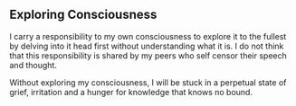 ## Exploring Consciousness

 I carry a responsibility to my own consciousness to explore it to the fullest 
 by delving into it head first without understanding what it is. I do not think
 that this responsibility is shared by my peers who self censor their speech and 
 thought. </br>

 Without exploring my consciousness, I will be stuck in a perpetual state of grief, 
 irritation and a hunger for knowledge that knows no bound. </br>

